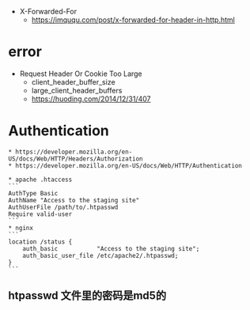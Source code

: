 * X-Forwarded-For
    * https://imququ.com/post/x-forwarded-for-header-in-http.html
    
# error
* Request Header Or Cookie Too Large
    * client_header_buffer_size
    * large_client_header_buffers
    * https://huoding.com/2014/12/31/407
    
# Authentication
    * https://developer.mozilla.org/en-US/docs/Web/HTTP/Headers/Authorization
    * https://developer.mozilla.org/en-US/docs/Web/HTTP/Authentication
    
    * apache .htaccess
    ```
    AuthType Basic
    AuthName "Access to the staging site"
    AuthUserFile /path/to/.htpasswd
    Require valid-user
    ```
    * nginx
    ```
    location /status {                                       
        auth_basic           "Access to the staging site";
        auth_basic_user_file /etc/apache2/.htpasswd;
    }
    ```
## htpasswd 文件里的密码是md5的    